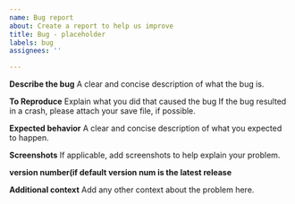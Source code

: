 ```yaml
---
name: Bug report
about: Create a report to help us improve
title: Bug - placeholder
labels: bug
assignees: ''

---
```


**Describe the bug**
A clear and concise description of what the bug is.

**To Reproduce**
Explain what you did that caused the bug
If the bug resulted in a crash, please attach your save file, if possible.

**Expected behavior**
A clear and concise description of what you expected to happen.

**Screenshots**
If applicable, add screenshots to help explain your problem.

**version number(if default version num is the latest release**

**Additional context**
Add any other context about the problem here.
